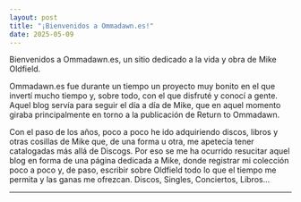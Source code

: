 ```yaml
---
layout: post
title: "¡Bienvenidos a Ommadawn.es!"
date: 2025-05-09
---
```


<p class="intro"><span class="dropcap">B</span>ienvenidos a Ommadawn.es, un sitio dedicado a la vida y obra de Mike Oldfield.</p>

Ommadawn.es fue durante un tiempo un proyecto muy bonito en el que invertí mucho tiempo y, sobre todo, con el que disfruté y conocí a gente. Aquel blog servía para seguir el día a día de Mike, que en aquel momento giraba principalmente en torno a la publicación de Return to Ommadawn.

Con el paso de los años, poco a poco he ido adquiriendo discos, libros y otras cosillas de Mike que, de una forma u otra, me apetecía tener catalogadas más allá de Discogs. Por eso se me ha ocurrido resucitar aquel blog en forma de una página dedicada a Mike, donde registrar mi colección poco a poco y, de paso, escribir sobre Oldfield todo lo que el tiempo me permita y las ganas me ofrezcan. Discos, Singles, Conciertos, Libros...

---
